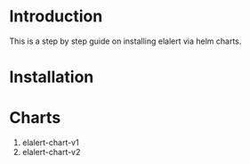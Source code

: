 # Introduction
This is a step by step guide on installing elalert via helm charts.

# Installation

# Charts
1. elalert-chart-v1
2. elalert-chart-v2